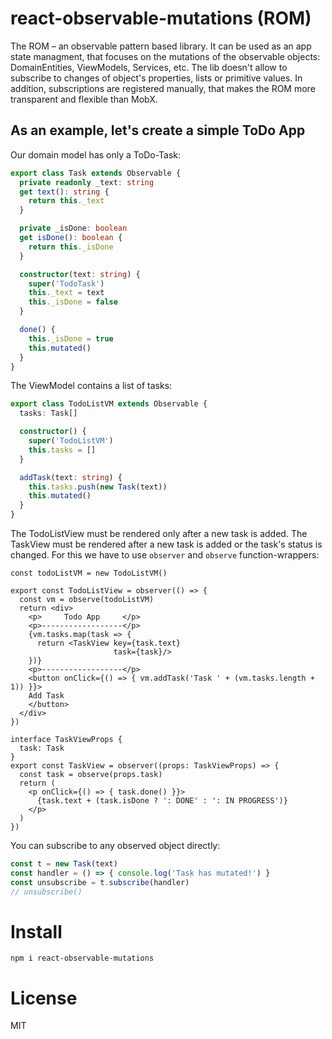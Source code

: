 # react-observable-mutations (ROM)

The ROM – an observable pattern based library. It can be used as an app state managment, that focuses on the mutations of the observable objects: DomainEntities, ViewModels, Services, etc. The lib doesn't allow to subscribe to changes of object's properties, lists or primitive values. In addition, subscriptions are registered manually, that makes the ROM more transparent and flexible than MobX.

## As an example, let's create a simple ToDo App
Our domain model has only a ToDo-Task:

```ts
export class Task extends Observable {
  private readonly _text: string
  get text(): string {
    return this._text
  }

  private _isDone: boolean
  get isDone(): boolean {
    return this._isDone
  }

  constructor(text: string) {
    super('TodoTask')
    this._text = text
    this._isDone = false
  }

  done() {
    this._isDone = true
    this.mutated()
  }
}

```

The ViewModel contains a list of tasks:

```ts
export class TodoListVM extends Observable {
  tasks: Task[]

  constructor() {
    super('TodoListVM')
    this.tasks = []
  }

  addTask(text: string) {
    this.tasks.push(new Task(text))
    this.mutated()
  }
}
```

The TodoListView must be rendered only after a new task is added.
The TaskView must be rendered after a new task is added or the task's status is changed.
For this we have to use `observer` and `observe` function-wrappers:

```tsx
const todoListVM = new TodoListVM()

export const TodoListView = observer(() => {
  const vm = observe(todoListVM)
  return <div>
    <p>     Todo App     </p>
    <p>------------------</p>
    {vm.tasks.map(task => {
      return <TaskView key={task.text}
                       task={task}/>
    })}
    <p>------------------</p>
    <button onClick={() => { vm.addTask('Task ' + (vm.tasks.length + 1)) }}>
    Add Task
    </button>
  </div>
})

interface TaskViewProps {
  task: Task
}
export const TaskView = observer((props: TaskViewProps) => {
  const task = observe(props.task)
  return (
    <p onClick={() => { task.done() }}>
      {task.text + (task.isDone ? ': DONE' : ': IN PROGRESS')}
    </p>
  )
})

```

You can subscribe to any observed object directly:
```ts
const t = new Task(text)
const handler = () => { console.log('Task has mutated!') }
const unsubscribe = t.subscribe(handler)
// unsubscribe()

```

# Install
```cli
npm i react-observable-mutations
```

# License
MIT
